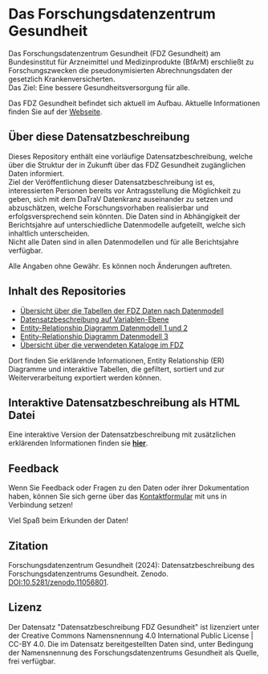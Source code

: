 
# Das Forschungsdatenzentrum Gesundheit
Das Forschungsdatenzentrum Gesundheit (FDZ Gesundheit) am Bundesinstitut für Arzneimittel und Medizinprodukte (BfArM) erschließt zu Forschungszwecken die pseudonymisierten Abrechnungsdaten der gesetzlich Krankenversicherten.  
Das Ziel: Eine bessere Gesundheitsversorgung für alle.

Das FDZ Gesundheit befindet sich aktuell im Aufbau. Aktuelle Informationen finden Sie auf der [Webseite](https://www.forschungsdatenzentrum-gesundheit.de/).

## Über diese Datensatzbeschreibung
Dieses Repository enthält eine vorläufige Datensatzbeschreibung, welche über die Struktur der in Zukunft über das FDZ Gesundheit zugänglichen Daten informiert.  
Ziel der Veröffentlichung dieser Datensatzbeschreibung ist es, interessierten Personen bereits vor Antragsstellung die Möglichkeit zu geben, sich mit dem DaTraV Datenkranz auseinander zu setzen und abzuschätzen, welche Forschungsvorhaben realisierbar und erfolgsversprechend sein könnten.
Die Daten sind in Abhängigkeit der Berichtsjahre auf unterschiedliche Datenmodelle aufgeteilt, welche sich inhaltlich unterscheiden.  
Nicht alle Daten sind in allen Datenmodellen und für alle Berichtsjahre verfügbar.

Alle Angaben ohne Gewähr. Es können noch Änderungen auftreten.

## Inhalt des Repositories
- [Übersicht über die Tabellen der FDZ Daten nach Datenmodell](https://github.com/FDZ-Gesundheit/test_dsb/blob/main/DSB_FDZ_Gesundheit_Tabellen.csv)
- [Datensatzbeschreibung auf Variablen-Ebene](https://github.com/FDZ-Gesundheit/test_dsb/blob/main/DSB_FDZ_Gesundheit_Variablen.csv)
- [Entity-Relationship Diagramm Datenmodell 1 und 2](https://github.com/FDZ-Gesundheit/test_dsb/blob/main/ER_Datenmodell1_2.png)
- [Entity-Relationship Diagramm Datenmodell 3](https://github.com/FDZ-Gesundheit/test_dsb/blob/main/DSB_FDZ_Gesundheit_Variablen.csv)
- [Übersicht über die verwendeten Kataloge im FDZ](https://github.com/FDZ-Gesundheit/test_dsb/blob/main/Kataloge.md)

Dort finden Sie erklärende Informationen, Entity Relationship (ER) Diagramme und interaktive Tabellen, die gefiltert, sortiert und zur Weiterverarbeitung exportiert werden können.

## Interaktive Datensatzbeschreibung als HTML Datei
Eine interaktive Version der Datensatzbeschreibung mit zusätzlichen erklärenden Informationen finden sie **[hier](https://fdz-gesundheit.github.io/datensatzbeschreibung_fdz_gesundheit/)**.


## Feedback
Wenn Sie Feedback oder Fragen zu den Daten oder ihrer Dokumentation haben, können Sie sich gerne über das [Kontaktformular](https://www.forschungsdatenzentrum-gesundheit.de/kontakt) mit uns in Verbindung setzen!

Viel Spaß beim Erkunden der Daten! 


## Zitation

Forschungsdatenzentrum Gesundheit (2024): Datensatzbeschreibung des Forschungsdatenzentrums Gesundheit. Zenodo. [DOI:10.5281/zenodo.11056801](https://doi.org/10.5281/zenodo.11056801).

## Lizenz

Der Datensatz "Datensatzbeschreibung FDZ Gesundheit" ist lizenziert unter der Creative Commons Namensnennung 4.0 International Public License | CC-BY 4.0. Die im Datensatz bereitgestellten Daten sind, unter Bedingung der Namensnennung des Forschungsdatenzentrums Gesundheit als Quelle, frei verfügbar.


